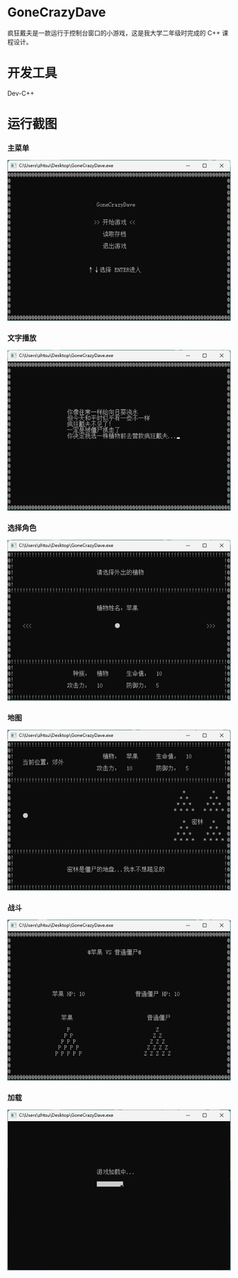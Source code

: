 # GoneCrazyDave

疯狂戴夫是一款运行于控制台窗口的小游戏，这是我大学二年级时完成的 C++ 课程设计。

# 开发工具

Dev-C++

# 运行截图

### 主菜单

![main-menu](images/gone_crazy_dave_main_menu.png)

### 文字播放

![text-display](images/gone_crazy_dave_text_display.png)

### 选择角色

![select-player](images/gone_crazy_dave_select_player.png)

### 地图
![world](images/gone_crazy_dave_world.png)

### 战斗

![fighting](images/gone_crazy_dave_fighting.png)

### 加载

![loading](images/gone_crazy_dave_loading.png)
